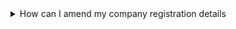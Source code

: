 <details class="govuk-details">
  <summary class="govuk-details__summary">
    <span class="govuk-details__summary-text">
      How can I amend my company registration details
    </span>
  </summary>
  <div class="govuk-details__text">
    <p class="govuk-body">Email <a href="mailto:DFLU.dom@homeoffice.gov.uk" class="govuk-link">DFLU.dom@homeoffice.gov.uk</a> to amend company registration details.</p>
  </div>
</details>
